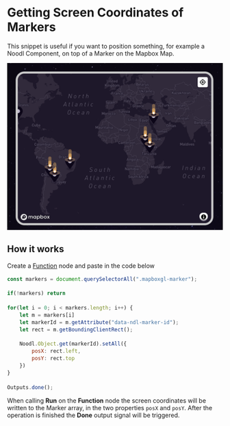 # Getting Screen Coordinates of Markers

This snippet is useful if you want to position something, for example a Noodl Component, on top of a Marker on the Mapbox Map.

<div class="ndl-image-with-background l">

![](meteor.png)

</div>

## How it works

Create a [Function](/nodes/javascript/function/) node and paste in the code below
```javascript
const markers = document.querySelectorAll(".mapboxgl-marker");

if(!markers) return

for(let i = 0; i < markers.length; i++) {
    let m = markers[i]
    let markerId = m.getAttribute("data-ndl-marker-id");
    let rect = m.getBoundingClientRect();
    
    Noodl.Object.get(markerId).setAll({
        posX: rect.left,
        posY: rect.top
    })
}

Outputs.done();
```

When calling **Run** on the **Function** node the screen coordinates will be written to the Marker array, in the two properties `posX` and `posY`. After the operation is finished the **Done** output signal will be triggered.
